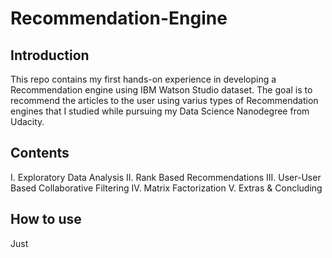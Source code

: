 # Recommendation-Engine

## Introduction
This repo contains my first hands-on experience in developing a Recommendation engine using IBM Watson Studio dataset. The goal is to recommend the articles to the user using varius types of Recommendation engines that I studied while pursuing my Data Science Nanodegree from Udacity.

## Contents
I.   Exploratory Data Analysis
II.  Rank Based Recommendations
III. User-User Based Collaborative Filtering
IV.  Matrix Factorization
V.   Extras & Concluding

## How to use
Just 
